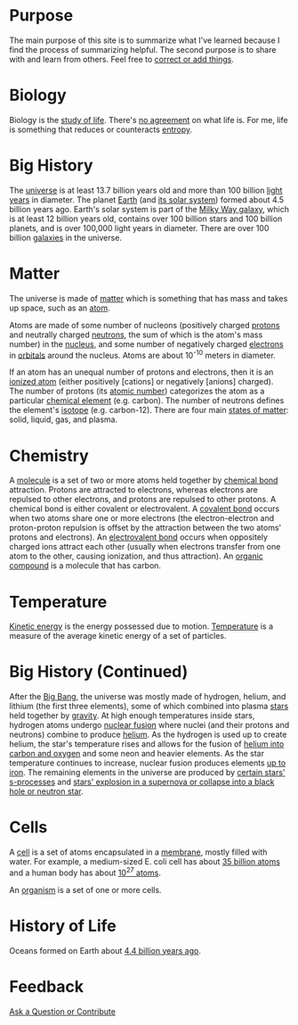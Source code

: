 # Purpose

The main purpose of this site is to summarize what I've learned because I find the process of summarizing helpful. The
second purpose is to share with and learn from others. Feel free to
[correct or add things](https://github.com/freeradical13/freeradical13.github.io/issues).

# Biology

Biology is the [study of life](https://en.wikipedia.org/wiki/Biology#History). There's
[no agreement](https://en.wikipedia.org/wiki/Life) on what life is. For me, life is something that reduces or 
counteracts [entropy](https://en.wikipedia.org/wiki/Introduction_to_entropy).

# Big History

The [universe](https://en.wikipedia.org/wiki/Universe) is at least 13.7 billion years old and more than 100 billion
[light years](https://en.wikipedia.org/wiki/Light-year) in diameter. The planet
[Earth](https://en.wikipedia.org/wiki/Earth) (and [its solar system](https://en.wikipedia.org/wiki/Solar_System)) formed
about 4.5 billion years ago. Earth's solar system is part of the
[Milky Way galaxy](https://en.wikipedia.org/wiki/Milky_Way), which is at least 12 billion years old, contains 
over 100 billion stars and 100 billion planets, and is over 100,000 light years in diameter. There are over 100 billion 
[galaxies](https://en.wikipedia.org/wiki/Galaxy) in the universe.

# Matter

The universe is made of [matter](https://en.wikipedia.org/wiki/Matter) which is something that has mass and takes up
space, such as an [atom](https://en.wikipedia.org/wiki/Atoms).

Atoms are made of some number of nucleons (positively charged [protons](https://en.wikipedia.org/wiki/Proton) and 
neutrally charged [neutrons](https://en.wikipedia.org/wiki/Neutron), the sum of which is the atom's mass number) in 
the [nucleus](https://en.wikipedia.org/wiki/Atomic_nucleus), and some number of negatively charged 
[electrons](https://en.wikipedia.org/wiki/Electron) in [orbitals](https://en.wikipedia.org/wiki/Atomic_orbital) around 
the nucleus. Atoms are about 10<sup>-10</sup> meters in diameter.

If an atom has an unequal number of protons and electrons, then it is an [ionized 
atom](https://en.wikipedia.org/wiki/Ion) (either positively [cations] or negatively [anions] charged). The number of 
protons (its [atomic number](https://en.wikipedia.org/wiki/Atomic_number)) categorizes the atom as a particular 
[chemical element](https://en.wikipedia.org/wiki/Chemical_element) (e.g. carbon). The number of neutrons defines the 
element's [isotope](https://en.wikipedia.org/wiki/Isotope) (e.g. carbon-12). There are four main [states of 
matter](https://en.wikipedia.org/wiki/State_of_matter): solid, liquid, gas, and plasma.

# Chemistry

A [molecule](https://en.wikipedia.org/wiki/Molecule) is a set of two or more atoms held together by [chemical 
bond](https://en.wikipedia.org/wiki/Chemical_bond) attraction. Protons are attracted to electrons, whereas electrons 
are 
repulsed to other electrons, and protons are repulsed to other protons. A chemical bond is either covalent or 
electrovalent. A [covalent bond](https://en.wikipedia.org/wiki/Covalent_bond) occurs when two atoms share one or more 
electrons (the electron-electron and proton-proton repulsion is offset by the attraction between the two atoms' protons 
and electrons). An [electrovalent bond](https://en.wikipedia.org/wiki/Ionic_bonding) occurs when oppositely charged 
ions 
attract each other (usually when electrons transfer from one atom to the other, causing ionization, and thus 
attraction). An [organic compound](https://en.wikipedia.org/wiki/Organic_compound) is a molecule that has carbon.

# Temperature

[Kinetic energy](https://en.wikipedia.org/wiki/Kinetic_energy) is the energy possessed due to motion. 
[Temperature](https://en.wikipedia.org/wiki/Temperature) is a measure of the average kinetic energy of a set of 
particles.

# Big History (Continued)

After the [Big Bang](https://en.wikipedia.org/wiki/Big_Bang), the universe was mostly made of hydrogen, helium, and 
lithium (the first three elements), some of which combined into plasma [stars](https://en.wikipedia.org/wiki/Star) held 
together by [gravity](https://en.wikipedia.org/wiki/Gravity). At high enough temperatures inside stars, hydrogen atoms 
undergo [nuclear fusion](https://en.wikipedia.org/wiki/Thermonuclear_fusion) where nuclei (and their protons and 
neutrons) combine to produce [helium](https://en.wikipedia.org/wiki/Stellar_nucleosynthesis). As the hydrogen is used up
to create helium, the star's temperature rises and allows for the fusion of [helium into carbon and 
oxygen](https://en.wikipedia.org/wiki/Triple-alpha_process) and some neon and heavier elements. As the star temperature 
continues to increase, nuclear fusion produces elements [up to 
iron](https://en.wikipedia.org/wiki/Triple-alpha_process#Nucleosynthesis_of_heavy_elements). The remaining elements in 
the universe are produced by [certain stars' s-processes](https://en.wikipedia.org/wiki/S-process) and [stars' 
explosion in a supernova or collapse into a black hole or neutron star](https://en.wikipedia.org/wiki/R-process).

# Cells

A [cell](https://en.wikipedia.org/wiki/Cell_(biology)) is a set of atoms encapsulated in a 
[membrane](https://en.wikipedia.org/wiki/Cell_membrane), mostly filled with water. For example, a medium-sized E. coli 
cell has about [35 billion atoms](http://book.bionumbers.org/what-is-the-elemental-composition-of-a-cell/) and a human 
body has about [10<sup>27</sup> atoms](http://book.bionumbers.org/what-is-the-elemental-composition-of-a-cell/).

An [organism](https://en.wikipedia.org/wiki/Organism) is a set of one or more cells.

# History of Life

Oceans formed on Earth about [4.4 billion years 
ago](https://en.wikipedia.org/wiki/Origin_of_water_on_Earth#Water_in_the_development_of_Earth).

# Feedback

[Ask a Question or Contribute](https://github.com/freeradical13/freeradical13.github.io/issues)

<script>
document.title = "Biology";
var elements = document.getElementsByClassName("project-name");
if (elements.length) {
  elements[0].innerHTML = "Biology";
}
elements = document.getElementsByClassName("project-tagline");
if (elements.length) {
  elements[0].innerHTML = "";
}
</script>
